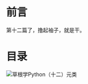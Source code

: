 # 前言 #

第十二篇了，撸起袖子，就是干。

# 目录 #

![草根学Python（十二）元类](https://user-gold-cdn.xitu.io/2017/9/7/375f11ec2c4b80ad661187bc63ed8913)